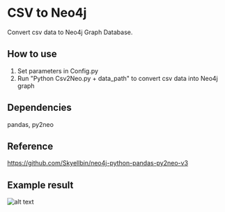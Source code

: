 # CSV to Neo4j
Convert csv data to Neo4j Graph Database.
## How to use
1. Set parameters in Config.py
2. Run "Python Csv2Neo.py + data_path" to convert csv data into Neo4j graph
## Dependencies
pandas, py2neo
## Reference
https://github.com/Skyellbin/neo4j-python-pandas-py2neo-v3
## Example result
![alt text](https://github.com/Lipairui/CSV-to-Neo4j/blob/master/%E5%9C%9F%E5%A3%A4%E6%B1%A1%E6%9F%93%E7%9F%A5%E8%AF%86%E5%9B%BE%E8%B0%B1.png)

